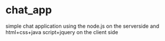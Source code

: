 # chat_app
simple chat application using the node.js on the serverside and html+css+java script+jquery on the client side
